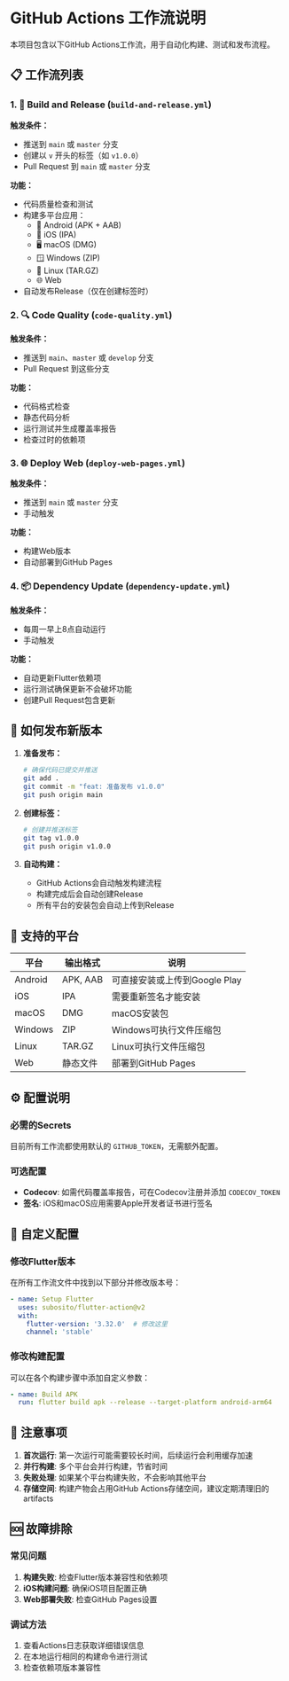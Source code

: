 # GitHub Actions 工作流说明

本项目包含以下GitHub Actions工作流，用于自动化构建、测试和发布流程。

## 📋 工作流列表

### 1. 🚀 Build and Release (`build-and-release.yml`)
**触发条件：**
- 推送到 `main` 或 `master` 分支
- 创建以 `v` 开头的标签（如 `v1.0.0`）
- Pull Request 到 `main` 或 `master` 分支

**功能：**
- 代码质量检查和测试
- 构建多平台应用：
  - 🤖 Android (APK + AAB)
  - 🍎 iOS (IPA)
  - 🖥️ macOS (DMG)
  - 🪟 Windows (ZIP)
  - 🐧 Linux (TAR.GZ)
  - 🌐 Web
- 自动发布Release（仅在创建标签时）

### 2. 🔍 Code Quality (`code-quality.yml`)
**触发条件：**
- 推送到 `main`、`master` 或 `develop` 分支
- Pull Request 到这些分支

**功能：**
- 代码格式检查
- 静态代码分析
- 运行测试并生成覆盖率报告
- 检查过时的依赖项

### 3. 🌐 Deploy Web (`deploy-web-pages.yml`)
**触发条件：**
- 推送到 `main` 或 `master` 分支
- 手动触发

**功能：**
- 构建Web版本
- 自动部署到GitHub Pages

### 4. 📦 Dependency Update (`dependency-update.yml`)
**触发条件：**
- 每周一早上8点自动运行
- 手动触发

**功能：**
- 自动更新Flutter依赖项
- 运行测试确保更新不会破坏功能
- 创建Pull Request包含更新

## 🚀 如何发布新版本

1. **准备发布：**
   ```bash
   # 确保代码已提交并推送
   git add .
   git commit -m "feat: 准备发布 v1.0.0"
   git push origin main
   ```

2. **创建标签：**
   ```bash
   # 创建并推送标签
   git tag v1.0.0
   git push origin v1.0.0
   ```

3. **自动构建：**
   - GitHub Actions会自动触发构建流程
   - 构建完成后会自动创建Release
   - 所有平台的安装包会自动上传到Release

## 📱 支持的平台

| 平台 | 输出格式 | 说明 |
|------|----------|------|
| Android | APK, AAB | 可直接安装或上传到Google Play |
| iOS | IPA | 需要重新签名才能安装 |
| macOS | DMG | macOS安装包 |
| Windows | ZIP | Windows可执行文件压缩包 |
| Linux | TAR.GZ | Linux可执行文件压缩包 |
| Web | 静态文件 | 部署到GitHub Pages |

## ⚙️ 配置说明

### 必需的Secrets
目前所有工作流都使用默认的 `GITHUB_TOKEN`，无需额外配置。

### 可选配置
- **Codecov**: 如需代码覆盖率报告，可在Codecov注册并添加 `CODECOV_TOKEN`
- **签名**: iOS和macOS应用需要Apple开发者证书进行签名

## 🔧 自定义配置

### 修改Flutter版本
在所有工作流文件中找到以下部分并修改版本号：
```yaml
- name: Setup Flutter
  uses: subosito/flutter-action@v2
  with:
    flutter-version: '3.32.0'  # 修改这里
    channel: 'stable'
```

### 修改构建配置
可以在各个构建步骤中添加自定义参数：
```yaml
- name: Build APK
  run: flutter build apk --release --target-platform android-arm64
```

## 📝 注意事项

1. **首次运行**: 第一次运行可能需要较长时间，后续运行会利用缓存加速
2. **并行构建**: 多个平台会并行构建，节省时间
3. **失败处理**: 如果某个平台构建失败，不会影响其他平台
4. **存储空间**: 构建产物会占用GitHub Actions存储空间，建议定期清理旧的artifacts

## 🆘 故障排除

### 常见问题
1. **构建失败**: 检查Flutter版本兼容性和依赖项
2. **iOS构建问题**: 确保iOS项目配置正确
3. **Web部署失败**: 检查GitHub Pages设置

### 调试方法
1. 查看Actions日志获取详细错误信息
2. 在本地运行相同的构建命令进行测试
3. 检查依赖项版本兼容性 